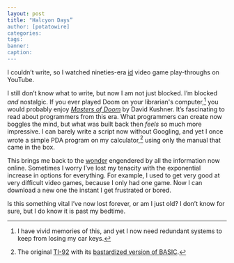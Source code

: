 ```yaml
---
layout: post
title: "Halcyon Days”
author: [potatowire]
categories: 
tags: 
banner: 
caption:
---
```


I couldn’t write, so I watched nineties-era [id][1] video game play-throughs on YouTube. 

I still don’t know what to write, but now I am not just blocked. I’m blocked *and* nostalgic. If you ever played Doom on your librarian's computer,[^1] you would probably enjoy [*Masters of Doom*][2] by David Kushner. It’s fascinating to read about programmers from this era. What programmers can create now boggles the mind, but what was built back then *feels* so much more impressive. I can barely write a script now without Googling, and yet I once wrote a simple PDA program on my calculator,[^2] using only the manual that came in the box.

This brings me back to the [wonder][5] engendered by all the information now online. Sometimes I worry I’ve lost my tenacity with the exponential increase in options for everything. For example, I used to get very good at very difficult video games, because I only had one game. Now I can download a new one the instant I get frustrated or bored.

Is this something vital I’ve now lost forever, or am I just old? I don’t know for sure, but I do know it is past my bedtime.

[^1]:	I have vivid memories of this, and yet I now need redundant systems to keep from losing my car keys.

[^2]:	The original [TI-92][3] with its [bastardized version of BASIC][4].

[1]:	https://en.wikipedia.org/wiki/Id_Software
[2]:	https://www.amazon.com/dp/B000FBFNL0/?tag=potatowire-20
[3]:	https://en.wikipedia.org/wiki/TI-92_series
[4]:	http://tifreakware.net/tutorials/89/b/calc/begin92.htm
[5]:	https://with.thegra.in/wonder-of-the-new